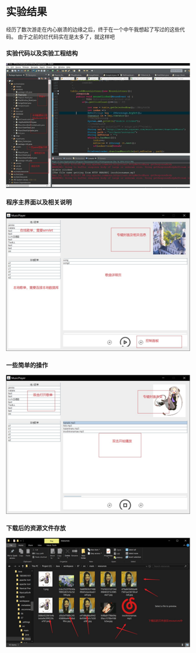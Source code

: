 # 实验结果      
经历了数次游走在内心崩溃的边缘之后，终于在一个中午我想起了写过的这些代码。
由于之前的烂代码实在是太多了，就这样吧



###  实验代码以及实验工程结构
![](src/main/java/imgs/0001.jpg)  

###  程序主界面以及相关说明

![](src/main/java/imgs/0002.jpg)

###   一些简单的操作

![](src/main/java/imgs/0003.jpg)

###   下载后的资源文件存放

![](src/main/java/imgs/0004.jpg)